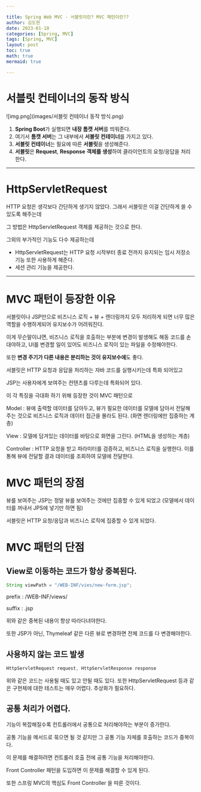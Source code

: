 ```yaml
---

title: Spring Web MVC - 서블릿이란? MVC 패턴이란??
author: 김도현
date: 2023-01-10
categories: [Spring, MVC]
tags: [Spring, MVC]
layout: post
toc: true
math: true
mermaid: true

---
```


# 서블릿 컨테이너의 동작 방식

![img.png](images/서블릿 컨테이너 동작 방식.png)

1. **Spring Boot**가 실행되면 **내장 톰캣 서버**를 띄워준다.
2. 여기서 **톰캣 서버**는 그 내부에서 **서블릿 컨테이너**를 가지고 있다.
3. **서블릿 컨테이너**는 필요에 따른 **서블릿**을 생성해준다.
4. **서블릿**은 **Request**, **Response** **객체를 생성**하여 클라이언트의 요청/응답을 처리한다.

---

# HttpServletRequest

HTTP 요청은 생각보다 간단하게 생기지 않았다. 그래서 서블릿은 이걸 간단하게 쓸 수 있도록 해주는데

그 방법은 HttpServletRequest 객체를 제공하는 것으로 한다.

그외의 부가적인 기능도 다수 제공하는데

- HttpServletRequest는 HTTP 요청 시작부터 종료 전까지 유지되는 임시 저장소 기능 또한 사용하게 해준다.
- 세션 관리 기능을 제공한다.

---

# MVC 패턴이 등장한 이유

서블릿이나 JSP만으로 비즈니스 로직 + 뷰 + 렌더링까지 모두 처리하게 되면 너무 많은 역할을 수행하게되어 유지보수가 어려워진다.

이게 무슨말이냐면, 비즈니스 로직을 호출하는 부분에 변경이 발생해도 해동 코드를 손대야하고, UI를 변경할 일이 있어도 비즈니스 로직이 있는 파일을 수정해야한다.

또한 **변경 주기가 다른 내용은 분리하는 것이 유지보수에**도 좋다.

서블릿은 HTTP 요청과 응답을 처리하는 자바 코드를 실행시키는데 특화 되어있고

JSP는 사용자에게 보여주는 컨텐츠를 다루는데 특화되어 있다.

이 각 특징을 극대화 하기 위해 등장한 것이 MVC 패턴으로

Model : 뷰에 출력할 데이터를 담아두고, 뷰가 필요한 데이터를 모델에 담아서 전달해주는 것으로 비즈니스 로직과 데이터 접근을 몰라도 된다. (화면 렌더링에만 집중하는 계층)

View : 모델에 담겨있는 데이터를 바탕으로 화면을 그린다. (HTML을 생성하는 계층)

Controller : HTTP 요청을 받고 파라미터를 검증하고, 비즈니스 로직을 실행한다. 이를 통해 뷰에 전달할 결과 데이터를 조회하여 모델에 전달한다.

# MVC 패턴의 장점

뷰를 보여주는 JSP는 정말 뷰를 보여주는 것에만 집중할 수 있게 되었고 (모델에서 데이터를 꺼내서 JPS에 넣기만 하면 됨)

서블릿은 HTTP 요청/응답과 비즈니스 로직에 집중할 수 있게 되었다.

# MVC 패턴의 단점

## View로 이동하는 코드가 항상 중복된다.

```java
String viewPath = "/WEB-INF/vies/new-form.jsp";
```

prefix : /WEB-INF/views/

suffix : .jsp

위와 같은 중복된 내용이 항상 따라다녀야한다.

또한 JSP가 아닌, Thymeleaf 같은 다른 뷰로 변경하면 전체 코드를 다 변경해야한다.

## 사용하지 않는 코드 발생

```java
HttpServletRequest request, HttpServletResponse response
```

위와 같은 코드는 사용될 때도 있고 안될 때도 있다. 또한 HttpServletRequest 등과 같은 구현체에 대한 테스트는 매우 어렵다. 추상화가 필요하다.

## 공통 처리가 어렵다.

기능이 복잡해질수록 컨트롤러에서 공통으로 처리해야하는 부분이 증가한다.

공통 기능을 메서드로 묶으면 될 것 같지만 그 공통 기능 자체를 호출하는 코드가 중복이다.

이 문제를 해결하려면 컨트롤러 호출 전에 공통 기능을 처리해야한다.

Front Controller 패턴을 도입하면 이 문제를 해결할 수 있게 된다.

또한 스프링 MVC의 핵심도 Front Controller 을 따른 것이다.
